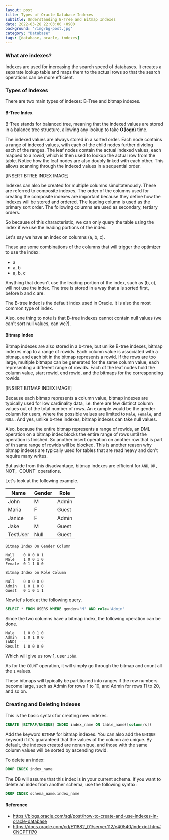 ```yaml
---
layout: post
title: Types of Oracle Database Indexes
subtitle: Understanding B-Tree and Bitmap Indexes
date: 2022-03-28 22:03:00 +0900
background: '/img/bg-post.jpg'
category: "Database"
tags: [database, oracle, indexes]
---
```


### What are indexes?
Indexes are used for increasing the search speed of databases. It creates a separate lookup table and maps them to the actual rows so that the search operations can be more efficient. 

### Types of Indexes
There are two main types of indexes: B-Tree and bitmap indexes. 

#### B-Tree Index
B-Tree stands for balanced tree, meaning that the indexed values are stored in a balance tree structure, allowing any lookup to take **O(logn)** time. 

The indexed values are always stored in a sorted order. Each node contains a range of indexed values, with each of the child nodes further dividing each of the ranges. The leaf nodes contain the actual indexed values, each mapped to a rowid, which is then used to lookup the actual row from the table. Notice how the leaf nodes are also doubly linked with each other. This allows scanning through the indexed values in a sequential order. 

[INSERT BTREE INDEX IMAGE]

Indexes can also be created for multiple columns simultatenously. These are referred to composite indexes. The order of the columns used for creating the composite indexes are important because they define how the indexes will be stored and ordered. The leading column is used as the primary sort order. The following columns are used as secondary, tertiary orders.

So because of this characteristic, we can only query the table using the index if we use the leading portions of the index. 

Let's say we have an index on columns (a, b, c).

These are some combinations of the columns that will trigger the optimizer to use the index:
* a
* a, b
* a, b, c

Anything that doesn't use the leading portion of the index, such as (b, c), will not use the index. The tree is stored in a way that a is sorted first, before b and c are.

The B-tree index is the default index used in Oracle. It is also the most common type of index. 

Also, one thing to note is that B-tree indexes cannot contain null values (we can't sort null values, can we?).

#### Bitmap Index
Bitmap indexes are also stored in a b-tree, but unlike B-tree indexes, bitmap indexes map to a range of rowids. Each column value is associated with a bitmap, and each bit in the bitmap represents a rowid. If the rows are too large, multiple bitmaps can be generated for the same column value, each representing a different range of rowids. Each of the leaf nodes hold the column value, start rowid, end rowid, and the bitmaps for the corresponding rowids. 

[INSERT BITMAP INDEX IMAGE]

Because each bitmap represents a column value, bitmap indexes are typically used for low cardinality data, i.e. there are few distinct column values out of the total number of rows. An example would be the gender column for users, where the possible values are limited to `Male`, `Female`, and `NULL`. And yes, unlike b-tree indexes, bitmap indexes can take null values. 

Also, because the entire bitmap represents a range of rowids, an DML operation on a bitmap index blocks the entire range of rows until the operation is finished. So another insert operation on another row that is part of th same range of rowids will be blocked. This is another reason why bitmap indexes are typically used for tables that are read heavy and don't require many writes. 

But aside from this disadvantage, bitmap indexes are efficient for `AND`, `OR, `NOT`, `COUNT` operations. 

Let's look at the following example. 

| Name | Gender | Role |
| --- | --- | --- | 
| John | M | Admin |
| Maria | F | Guest |
| Janice | F | Admin |
| Jake | M | Guest |
| TestUser | Null | Guest |

```
Bitmap Index On Gender Column

Null    0 0 0 0 1
Male    1 0 0 1 0
Female  0 1 1 0 0

Bitmap Index on Role Column

Null    0 0 0 0 0
Admin   1 0 1 0 0 
Guest   0 1 0 1 1
```

Now let's look at the following query.
```sql
SELECT * FROM USERS WHERE gender='M' AND role='Admin'
```

Since the two columns have a bitmap index, the following operation can be done.
```
Male    1 0 0 1 0
Admin   1 0 1 0 0
(AND) ------------
Result  1 0 0 0 0
```
Which will give us row 1, user `John`.

As for the `COUNT` operation, it will simply go through the bitmap and count all the `1` values. 

These bitmaps will typically be partitioned into ranges if the row numbers become large, such as Admin for rows 1 to 10, and Admin for rows 11 to 20, and so on. 

### Creating and Deleting Indexes
This is the basic syntax for creating new indexes.

```sql
CREATE [BITMAP/UNIQUE] INDEX index_name ON table_name([column/s])
```

Add the keyword `BITMAP` for bitmap indexes. You can also add the `UNIQUE` keyword if it's guaranteed that the values of the column are unique. By default, the indexes created are nonunique, and those with the same column values will be sorted by ascending rowid. 

To delete an index:

```sql
DROP INDEX index_name
```

The DB will assume that this index is in your current schema. If you want to delete an index from another schema, use the following syntax:

```sql
DROP INDEX schema_name.index_name
```


#### Reference
* https://blogs.oracle.com/sql/post/how-to-create-and-use-indexes-in-oracle-database
* https://docs.oracle.com/cd/E11882_01/server.112/e40540/indexiot.htm#CNCPT1170
